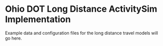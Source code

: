# Ohio DOT Long Distance ActivitySim Implementation

Example data and configuration files for the long distance travel models will go here.


